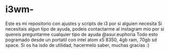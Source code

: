 # i3wm-
Este es mi repositorio con ajustes y scripts de i3 por si alguien necesita
Si necesitais algun tipo de ayuda, podeis contactarme al instagram mio por si quereis preguntarme cualquier tipo de ayuda @asur.euphoria
Todo esto pogramado desde un portatil con intel atom x5 8350, 4gb ram, 70gb sd space. Si os ha isdo de utilidad, hacermelo saber, muchas gracias :)
